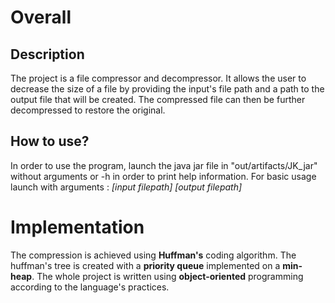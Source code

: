 # Overall
## Description
The project is a file compressor and decompressor. It allows the user to decrease the size of a file by providing the input's file path and a path to the output file that will be created. The compressed file can then be further decompressed to restore the original.
## How to use?
In order to use the program, launch the java jar file in "out/artifacts/JK_jar" without arguments or -h in order to print help information.
For basic usage launch with arguments : *[input filepath] [output filepath]*

# Implementation
The compression is achieved using **Huffman's** coding algorithm. The huffman's tree is created with a **priority queue** implemented on a **min-heap**. 
The whole project is written using **object-oriented** programming according to the language's practices.


